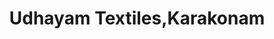 ---
title: "Udhayam Textiles,Karakonam"
url: /neyattinkara/udhayam-textiles-karakonam/
shop: clothes
---